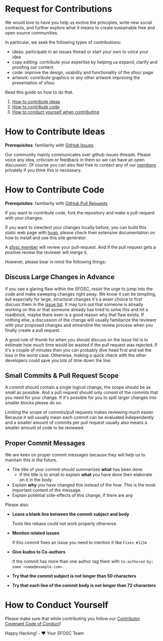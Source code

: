 # Request for Contributions
We would love to have you help us evolve the principles, write new social
contracts, and further explore what it means to create sustainable free and
open source communities.

In particular, we seek the following types of contributions:

* ideas: participate in an issues thread or start your own to voice your idea
* copy editing: contribute your expertise by helping us expand, clarify and proofing our content
* code: improve the design, usability and functionality of the sfosc page
* artwork: contribute graphics or any other artwork improving the presentation of sfosc

Read this guide on how to do that.

1. [How to contribute ideas](#how-to-contribute-ideas)
1. [How to contribute code](#how-to-contribute-code)
1. [How to conduct yourself when contributing](#how-to-conduct-yourself-when-contributing)

# How to Contribute Ideas
**Prerequisites**: familiarity with [GitHub Issues](https://guides.github.com/features/issues/).

Our community mainly communicates over github issues threads. Please voice any idea,
criticism or feedback in them so we can have an open discussion. Of course you can
also feel free to contact any of our [members](https://github.com/sfosc/sfosc/blob/master/MEMBERSHIP.md)
privately if you think this is necessary.

# How to Contribute Code
**Prerequisites**: familiarity with [GitHub Pull Requests](https://help.github.com/articles/using-pull-requests)

If you want to contribute code, fork the repository and make a pull-request
with your changes.

If you want to view/test your changes locally before, you can build this static
web page with [hugo](https://gohugo.io/), please check their extensive documentation
on how to install and use this site generator.

A [sfosc member](https://github.com/sfosc/sfosc/blob/master/MEMBERSHIP.md)
will review your pull-request. And if the pull request gets a positive review
the reviewer will merge it.

However, please bear in mind the following things:

## Discuss Large Changes in Advance

If you see a glaring flaw within the SFOSC, resist the urge to jump into the
code and make sweeping changes right away. We know it can be tempting, but
especially for large, structural changes it's a wiser choice to first discuss
them in the [issue list](https://github.com/sfosc/sfosc/issues).
It may turn out that someone is already working on this or that someone already
has tried to solve this and hit a roadblock, maybe there even is a good reason
why that flaw exists. If nothing else, a discussion of the change will usually
familiarize the reviewer with your proposed changes and streamline the review
process when you finally create a pull request.

A good rule of thumb for when you should discuss on the issue list is to
estimate how much time would be wasted if the pull request was rejected. If
it's a couple of minutes then you can probably dive head first and eat the loss
in the worst case. Otherwise, making a quick check with the other developers
could save you lots of time down the line.

## Small Commits & Pull Request Scope

A commit should contain a single logical change, the scope should be as small
as possible. And a pull request should only consist of the commits that you
need for your change. If it's possible for you to split larger changes into
smaller blocks please do so.

Limiting the scope of commits/pull requests makes reviewing much easier.
Because it will usually mean each commit can be evaluated independently and a
smaller amount of commits per pull request usually also means a smaller amount
of code to be reviewed.

## Proper Commit Messages

We are keen on proper commit messages because they will help us to maintain
this in the future.

- The title of your commit should summarizes **what** has been done
  - If the title is to small to explain **what** you have done then elaborate on it in the body
- Explain **why** you have changed this instead of the *how*. This is the most important content of the message.
- Explain potential side-effects of this change, if there are any

Please also:

- **Leave a blank line between the commit subject and body**

  Tools like rebase could not work properly otherwise.

- **Mention related issues**

  If this commit fixes an issue you need to mention it like `Fixes #1234`

- **Give kudos to Co-authors**

  If the commit has more than one author tag them with `Co-authored-by: name <name@example.com>`.

- **Try that the commit subject is not longer than 50 characters**

- **Try that each line of the commit body is not longer than 72 characters**

# How to Conduct Yourself

Please make sure that while contributing you follow our
[Contributor Covenant Code of Conduct](https://github.com/sfosc/sfosc/blob/master/CODE_OF_CONDUCT.md)!

Happy Hacking! - :heart: Your SFOSC Team

